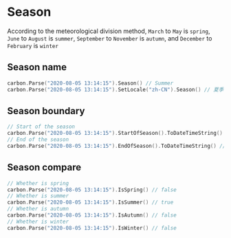 # Season
According to the meteorological division method, `March` to `May` is `spring`, `June` to `August` is `summer`, `September` to `November` is `autumn`, and `December` to `February` is `winter`

## Season name
```go
carbon.Parse("2020-08-05 13:14:15").Season() // Summer
carbon.Parse("2020-08-05 13:14:15").SetLocale("zh-CN").Season() // 夏季
```

## Season boundary
```go
// Start of the season
carbon.Parse("2020-08-05 13:14:15").StartOfSeason().ToDateTimeString() // 2020-06-01 00:00:00
// End of the season
carbon.Parse("2020-08-05 13:14:15").EndOfSeason().ToDateTimeString() // 2020-08-31 23:59:59
```

## Season compare
```go
// Whether is spring
carbon.Parse("2020-08-05 13:14:15").IsSpring() // false
// Whether is summer
carbon.Parse("2020-08-05 13:14:15").IsSummer() // true
// Whether is autumn
carbon.Parse("2020-08-05 13:14:15").IsAutumn() // false
// Whether is winter
carbon.Parse("2020-08-05 13:14:15").IsWinter() // false
```